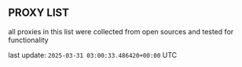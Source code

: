 ## PROXY LIST

all proxies in this list were collected from open sources and tested for functionality

last update: `2025-03-31 03:00:33.486420+00:00` UTC